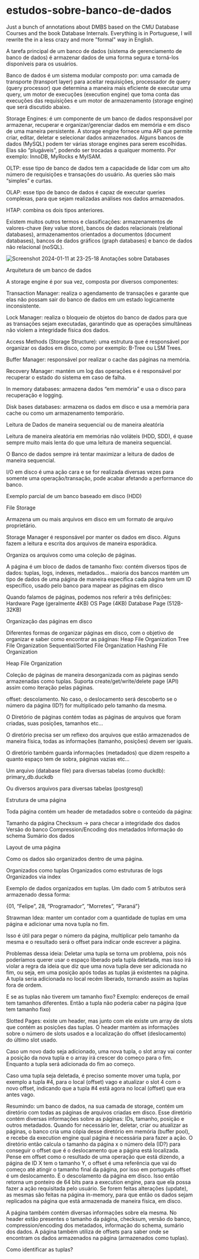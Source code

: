 # estudos-sobre-banco-de-dados

Just a bunch of annotations about DMBS based on the CMU Database Courses and the book Database Internals.
Everything is in Portuguese, I will rewrite the in a less crazy and more "formal" way in English.









A tarefa principal de um banco de dados (sistema de gerenciamento de banco de dados) é armazenar dados de uma forma segura e torná-los disponíveis para os usuários.

Banco de dados é um sistema modular composto por: uma camada de transporte (transport layer) para aceitar requisições, processador de query (query processor) que determina a maneira mais eficiente de executar uma query, um motor de execuções (execution engine) que toma conta das execuções das requisições e um motor de armazenamento (storage engine) que será discutido abaixo.


Storage Engines: é um componente de um banco de dados responsável por armazenar, recuperar e organizar/gerenciar dados em memória e em disco de uma maneira persistente. A storage engine fornece uma API que permite criar, editar, deletar e selecionar dados armazenados. 
Alguns bancos de dados (MySQL) podem ter várias storage engines para serem escolhidas. Elas são “plugáveis”, podendo ser trocadas a qualquer momento. Por exemplo: InnoDB, MyRocks e MyISAM.

OLTP: esse tipo de banco de dados tem a capacidade de lidar com um alto número de requisições e transações do usuário. As queries são mais “simples” e curtas.

OLAP: esse tipo de banco de dados é capaz de executar queries complexas, para que sejam realizadas análises nos dados armazenados.

HTAP: combina os dois tipos anteriores.


Existem muitos outros termos e classificações: armazenamentos de valores-chave (key value store), bancos de dados relacionais (relational databases), armazenamentos orientados a documentos (document databases), bancos de dados gráficos (graph databases) e banco de dados não relacional (noSQL).






![Screenshot 2024-01-11 at 23-25-18 Anotações sobre Databases](https://github.com/felipevalerio/estudos-sobre-banco-de-dados/assets/33168249/f12b264d-e3e6-4e34-b530-db69c0bdd19d)






Arquitetura de um banco de dados



A storage engine é por sua vez, composta por diversos componentes:

Transaction Manager: realiza o agendamento de transações e garante que elas não possam sair do banco de dados em um estado logicamente inconsistente.

Lock Manager: realiza o bloqueio de objetos do banco de dados para que as transações sejam executadas, garantindo que as operações simultâneas não violem a integridade física dos dados.

Access Methods (Storage Structure): uma estrutura que é responsável por organizar os dados em disco, como por exemplo: B-Tree ou LSM Trees.

Buffer Manager: responsável por realizar o cache das páginas na memória.

Recovery Manager: mantém um log das operações e é responsável por recuperar o estado do sistema em caso de falha.

In memory databases: armazena dados “em memória” e usa o disco para recuperação e logging.

Disk bases databases: armazena os dados em disco e usa a memória para cache ou como um armazenamento temporário.


Leitura de Dados de maneira sequencial ou de maneira aleatória

Leitura de maneira aleatória em memórias não voláteis (HDD, SDD), é quase sempre muito mais lenta do que uma leitura de maneira sequencial.

O Banco de dados sempre irá tentar maximizar a leitura de dados de maneira sequencial.

I/O em disco é uma ação cara e se for realizada diversas vezes para somente uma operação/transação, pode acabar afetando a performance do banco.


Exemplo parcial de um banco baseado em disco (HDD)
























File Storage

Armazena um ou mais arquivos em disco em um formato de arquivo proprietário.

Storage Manager é responsável por manter os dados em disco. Alguns fazem a leitura e escrita dos arquivos de maneira esporádica.

Organiza os arquivos como uma coleção de páginas.

A página é um bloco de dados de tamanho fixo:
contém diversos tipos de dados: tuplas, logs, indexes, metadados…
maioria dos bancos mantém um tipo de dados de uma página de maneira específica
cada página tem um ID específico, usado pelo banco para mapear as páginas em disco

Quando falamos de páginas, podemos nos referir a três definições:
Hardware Page (geralmente 4KB)
OS Page (4KB)
Database Page (512B-32KB)


Organização das páginas em disco

Diferentes formas de organizar páginas em disco, com o objetivo de organizar e saber como encontrar as páginas:
Heap File Organization
Tree File Organization
Sequential/Sorted File Organization
Hashing File Organization














Heap File Organization

Coleção de páginas de maneira desorganizada com as páginas sendo armazenadas como tuplas. Suporta create/get/write/delete page (API) assim como iteração pelas páginas.

offset: descolamento. No caso, o deslocamento será descoberto se o número da página (ID?) for multiplicado pelo tamanho da mesma.




O Diretório de páginas contém todas as páginas de arquivos que foram criadas, suas posições, tamanhos etc…



O diretório precisa ser um reflexo dos arquivos que estão armazenados de maneira física, todas as informações (tamanho, posições) devem ser iguais.

O diretório também guarda informações (metadados) que dizem respeito a quanto espaço tem de sobra, páginas vazias etc…

Um arquivo (database file) para diversas tabelas (como duckdb): primary_db.duckdb

Ou diversos arquivos para diversas tabelas (postgresql)














Estrutura de uma página



Toda página contém um header de metadados sobre o conteúdo da página:

Tamanho da página
Checksum -> para checar a integridade dos dados
Versão do banco
Compression/Encoding dos metadados
Informação do schema
Sumário dos dados


Layout de uma página

Como os dados são organizados dentro de uma página.

Organizados como tuplas
Organizados como estruturas de logs
Organizados via index


Exemplo de dados organizados em tuplas. Um dado com 5 atributos será armazenado dessa forma:

{01, “Felipe”, 28, “Programador”, “Morretes”, “Paraná”}

Strawman Idea: manter um contador com a quantidade de tuplas em uma página e adicionar uma nova tupla no fim.

Isso é útil para pegar o número da página, multiplicar pelo tamanho da mesma e o resultado será o offset para indicar onde escrever a página.



Problemas dessa ideia:
Deletar uma tupla se torna um problema, pois nós poderíamos querer usar o espaço liberado pela tupla deletada, mas isso irá violar a regra da ideia que diz que uma nova tupla deve ser adicionada no fim, ou seja, em uma posição após todas as tuplas já existentes na página. A tupla seria adicionada no local recém liberado, tornando assim as tuplas fora de ordem.




E se as tuplas não tiverem um tamanho fixo? Exemplo: endereços de email tem tamanhos diferentes. Então a tupla não poderia caber na página (que tem tamanho fixo)




Slotted Pages: existe um header, mas junto com ele existe um array de slots que contém as posições das tuplas.
O header mantém as informações sobre o número de slots usados e a localização do offset (deslocamento) do último slot usado.



Caso um novo dado seja adicionado, uma nova tupla, o slot array vai conter a posição da nova tupla e o array irá crescer do começo para o fim. Enquanto a tupla será adicionada do fim ao começo.



Caso uma tupla seja deletada, é preciso somente mover uma tupla, por exemplo a tupla #4, para o local (offset) vago e atualizar o slot 4 com o novo offset, indicando que a tupla #4 está agora no local (offset) que era antes vago. 


Resumindo: um banco de dados, na sua camada de storage, contém um diretório com todas as páginas de arquivos criadas em disco. Esse diretório contém diversas informações sobre as páginas: IDs, tamanho, posição e outros metadados. Quando for necessário ler, deletar, criar ou atualizar as páginas, o banco cria uma cópia desse diretório em memória (buffer pool), e recebe da execution engine qual página é necessária para fazer a ação. O diretório então calcula o tamanho da página x o número dela (ID?) para conseguir o offset que é o deslocamento que a página está localizada. Pense em offset como o resultado de uma operação que está dizendo, a página de ID X tem o tamanho Y, o offset é uma referência que vai do começo até atingir o tamanho final da página, por isso em português offset é um deslocamento. É o descolamento da página em disco. Isso então retorna um ponteiro de 64 bits para a execution engine, para que ela possa fazer a ação requisitada pelo usuário. Se forem feitas alterações (update), as mesmas são feitas na página in-memory, para que então os dados sejam replicados na página que está armazenada de maneira física, em disco. 

A página também contém diversas informações sobre ela mesma. No header estão presentes o tamanho da página, checksum, versão do banco, compression/encoding dos metadados, informação do schema, sumário dos dados.
A página também utiliza de offsets para saber onde se encontram os dados armazenados na página (armazenados como tuplas).

Como identificar as tuplas?


